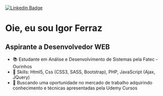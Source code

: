 [![Linkedin Badge](https://img.shields.io/badge/-LinkedIn-blue?style=flat-square&logo=Linkedin&logoColor=white&link=https://www.linkedin.com/in/cleisson-vilela-a695381b2/)](https://www.linkedin.com/in/igor-ferraz-85552b144/)

# Oie, eu sou Igor Ferraz
## Aspirante a Desenvolvedor WEB

- :books: Estudante em Análise e Desenvolvimento de Sistemas pela Fatec - Ourinhos
- :underage: Skills: Html5, Css (CSS3, SASS, Bootstrap), PHP, JavaScript (Ajax, JQuery)
- :briefcase: Buscando uma oportunidade no mercado de trabalho adquirindo conhecimento e técnicas apresentadas pela Udemy Cursos
